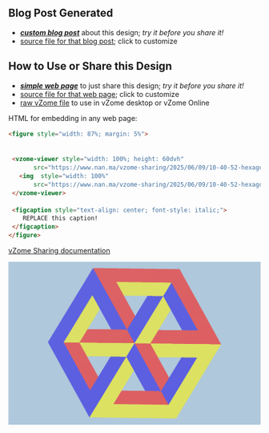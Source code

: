 
## Blog Post Generated

 - [***custom blog post***](<https://www.nan.ma/vzome-sharing/2025/06/09/hexagonal_grid_continuous_sticks-10-40-52.html>) about this design; *try it before you share it!*
 - [source file for that blog post](<https://github.com/nanma80/vzome-sharing/edit/main/_posts/2025-06-09-hexagonal_grid_continuous_sticks-10-40-52.md>); click to customize
 


## How to Use or Share this Design

 - [***simple web page***](<https://www.nan.ma/vzome-sharing/2025/06/09/10-40-52-hexagonal_grid_continuous_sticks/>) to just share this design; *try it before you share it!*
 - [source file for that web page](<https://github.com/nanma80/vzome-sharing/edit/main/2025/06/09/10-40-52-hexagonal_grid_continuous_sticks/index.md>); click to customize
 - [raw vZome file](<https://raw.githubusercontent.com/nanma80/vzome-sharing/main/2025/06/09/10-40-52-hexagonal_grid_continuous_sticks/hexagonal_grid_continuous_sticks.vZome>) to use in vZome desktop or vZome Online
 
 HTML for embedding in any web page:
 ```html
<figure style="width: 87%; margin: 5%">
  
  
  <vzome-viewer style="width: 100%; height: 60dvh" 
        src="https://www.nan.ma/vzome-sharing/2025/06/09/10-40-52-hexagonal_grid_continuous_sticks/hexagonal_grid_continuous_sticks.vZome" >
    <img  style="width: 100%"
        src="https://www.nan.ma/vzome-sharing/2025/06/09/10-40-52-hexagonal_grid_continuous_sticks/hexagonal_grid_continuous_sticks.png" >
  </vzome-viewer>

  <figcaption style="text-align: center; font-style: italic;">
     REPLACE this caption!
  </figcaption>
</figure>

 ```

[vZome Sharing documentation](https://vzome.github.io/vzome/sharing.html#how-it-works)

![Image](<hexagonal_grid_continuous_sticks.png>)


